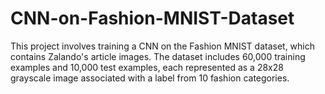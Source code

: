 # CNN-on-Fashion-MNIST-Dataset
This project involves training a CNN on the Fashion MNIST dataset, which contains Zalando's article images. The dataset includes 60,000 training examples and 10,000 test examples, each represented as a 28x28 grayscale image associated with a label from 10 fashion categories.
